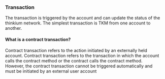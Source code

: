 ### Transaction

The transaction is triggered by the account and can update the status of the thinkium network. The simplest transaction is TKM from one account to another.

#### What is a contract transaction?

Contract transaction refers to the action initiated by an externally held account. Contract transaction refers to the transaction in which the account calls the contract method or the contract calls the contract method. However, the contract transaction cannot be triggered automatically and must be initiated by an external user account

